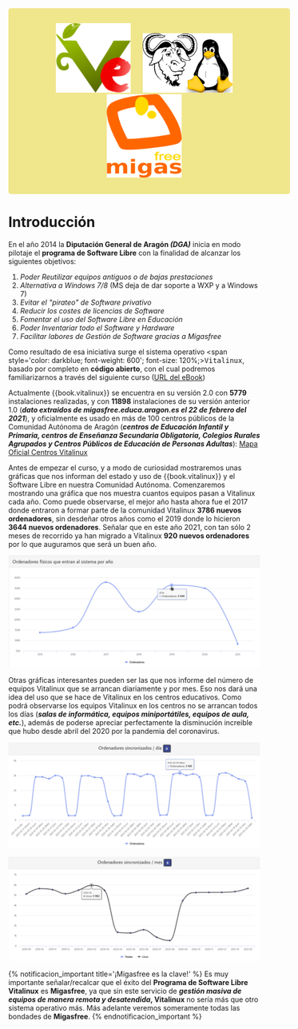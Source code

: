 
<div style="padding: 30px; text-align: center; width: 100%; border-radius: 5px; background-color: khaki;">
<img src="img/generales/vx-vitalinux.png" alt="Vitalinux" width="150" style="margin-right: 20px;">
<img src="img/generales/vx-logo-gnu-linux.png" alt="GNU" width="180" style="margin-right: 20px;">
<img src="img/generales/vx-migasfree.png" alt="Vitalinux" width="150" style="margin-right: 20px;">
</div>

# Introducción

En el año 2014 la **Diputación General de Aragón *(DGA)*** inicia en modo pilotaje el **programa de Software Libre** con la finalidad de alcanzar los siguientes objetivos:

<ol>
<li class='fragment'>
<em>Poder <a>Reutilizar</a> equipos antiguos o de bajas prestaciones</em></li>
<li class='fragment'><em><a>Alternativa</a> a Windows 7/8 </em>(MS deja de dar soporte a WXP y a Windows 7)</li>
<li class='fragment'><em>Evitar el <a>"pirateo"</a> de Software privativo</em></li>
<li class='fragment'><em>Reducir los costes de <a>licencias de Software</a> </em></li>
<li class='fragment'><em>Fomentar el uso del <a>Software Libre en Educaci&oacute;n</a></em></li>
<li class='fragment'><em>Poder <a>Inventariar</a> todo el Software y Hardware</em></li>
<li class='fragment'><em>Facilitar labores de <a>Gesti&oacute;n de Software</a> gracias a <a>Migasfree</a></em></li>
</ol>

Como resultado de esa iniciativa surge el sistema operativo <span style='color: darkblue; font-weight: 600'; font-size: 120%;><tt>Vitalinux</tt></span>, basado por completo en <b>código abierto</b>, con el cual podremos familiarizarnos a través del siguiente curso (<a href="https://catedu.github.io/curso-vitalinux/">URL del eBook</a>)

Actualmente {{book.vitalinux}} se encuentra en su versión 2.0 con **5779** instalaciones realizadas, y con **11898** instalaciones de su versión anterior 1.0 (***dato extraidos de migasfree.educa.aragon.es el 22 de febrero del 2021***), y oficialmente es usado en más de 100 centros públicos de la Comunidad Autónoma de Aragón (***centros de Educación Infantil y Primaria, centros de Enseñanza Secundaria Obligatoria, Colegios Rurales Agrupados y Centros Públicos de Educación de Personas Adultas***): <a href="https://wiki.vitalinux.educa.aragon.es/index.php?title=P%C3%A1gina_principal/Centros_participantes">Mapa Oficial Centros Vitalinux</a>

Antes de empezar el curso, y a modo de curiosidad mostraremos unas gráficas que nos informan del estado y uso de {{book.vitalinux}} y el Software Libre en nuestra Comunidad Autónoma.  Comenzaremos mostrando una gráfica que nos muestra cuantos equipos pasan a Vitalinux cada año.  Como puede observarse, el mejor año hasta ahora fue el 2017 donde entraron a formar parte de la comunidad Vitalinux **3786 nuevos ordenadores**, sin desdeñar otros años como el 2019 donde lo hicieron **3644 nuevos ordenadores**.  Señalar que en este año 2021, con tan sólo 2 meses de recorrido ya han migrado a Vitalinux **920 nuevos ordenadores** por lo que auguramos que será un buen año.

![Número de equipos que migran a Vitalinux anualmente](img/parte1/vx-graficas-migasfree/vx-migasfree-grafica-equipos-nuevos-2021-02.png)

Otras gráficas interesantes pueden ser las que nos informe del número de equipos Vitalinux que se arrancan diariamente y por mes.  Eso nos dará una idea del uso que se hace de Vitalinux en los centros educativos. Como podrá observarse los equipos Vitalinux en los centros no se arrancan todos los días (***salas de informática, equipos miniportátiles, equipos de aula, etc.***), además de poderse apreciar perfectamente la disminución increible que hubo desde abril del 2020 por la pandemia del coronavirus.

![Número de equipos que arrancan diariamente](img/parte1/vx-graficas-migasfree/vx-grafica-migasfree-equipos_sincronizados_diariamente.png)

![Número de equipos que arrancan al mes](img/parte1/vx-graficas-migasfree/vx-grafica-migasfree-equipos_sincronizados_mensualmente.png)

{% notificacion_important title='¡Migasfree es la clave!' %}
Es muy importante señalar/recalcar que el éxito del <b>Programa de Software Libre Vitalinux</b> es <b>Migasfree</b>, ya que sin este servicio de <b><em>gestión masiva de equipos de manera remota y desatendida</em>, Vitalinux</b> no sería más que otro sistema operativo más. Más adelante veremos someramente todas las bondades de <b>Migasfree</b>.
{% endnotificacion_important %}
